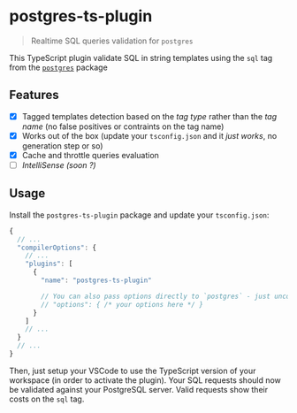 # postgres-ts-plugin

> Realtime SQL queries validation for `postgres`

This TypeScript plugin validate SQL in string templates using the `sql` tag from the [`postgres`](https://github.com/porsager/postgres) package

## Features

 * [X] Tagged templates detection based on the *tag type* rather than the *tag name* (no false positives or contraints on the tag name)
 * [X] Works out of the box (update your `tsconfig.json` and it *just works*, no generation step or so)
 * [X] Cache and throttle queries evaluation
 * [ ] *IntelliSense (soon ?)*

## Usage

Install the `postgres-ts-plugin` package and update your `tsconfig.json`:

```js
{
  // ...
  "compilerOptions": {
    // ...
    "plugins": [
      {
        "name": "postgres-ts-plugin"

        // You can also pass options directly to `postgres` - just uncomment the following line
        // "options": { /* your options here */ }
      }
    ]
    // ...
  }
  // ...
}
```

Then, just setup your VSCode to use the TypeScript version of your workspace (in order to activate the plugin).
Your SQL requests should now be validated against your PostgreSQL server.
Valid requests show their costs on the `sql` tag.
